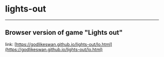 # lights-out
---
## Browser version of game "Lights out"

link: [https://godlikeswan.github.io/lights-out/lo.html](https://godlikeswan.github.io/lights-out/lo.html)
